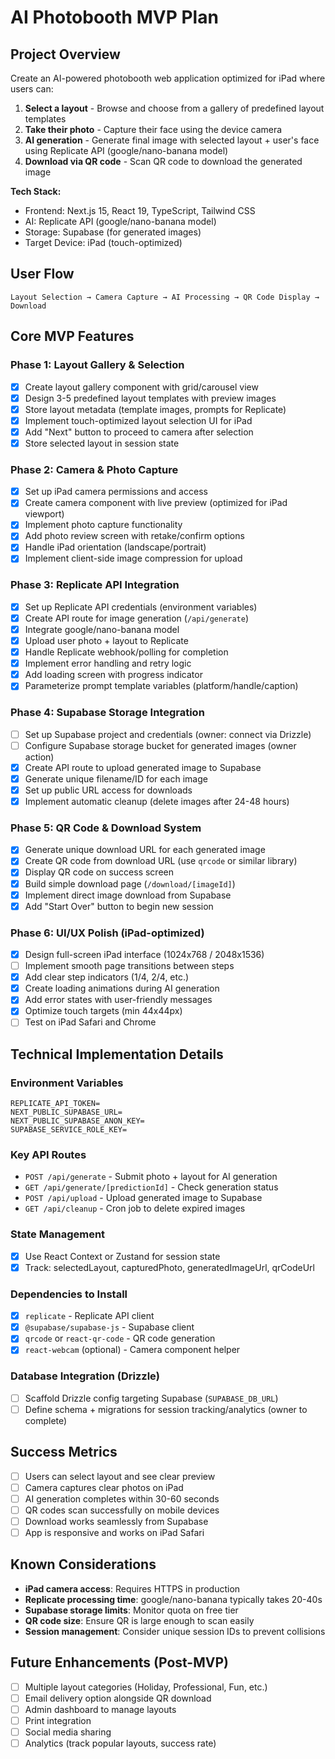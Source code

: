 # AI Photobooth MVP Plan

## Project Overview
Create an AI-powered photobooth web application optimized for iPad where users can:
1. **Select a layout** - Browse and choose from a gallery of predefined layout templates
2. **Take their photo** - Capture their face using the device camera
3. **AI generation** - Generate final image with selected layout + user's face using Replicate API (google/nano-banana model)
4. **Download via QR code** - Scan QR code to download the generated image

**Tech Stack:**
- Frontend: Next.js 15, React 19, TypeScript, Tailwind CSS
- AI: Replicate API (google/nano-banana model)
- Storage: Supabase (for generated images)
- Target Device: iPad (touch-optimized)

## User Flow
```
Layout Selection → Camera Capture → AI Processing → QR Code Display → Download
```

## Core MVP Features

### Phase 1: Layout Gallery & Selection
- [x] Create layout gallery component with grid/carousel view
- [x] Design 3-5 predefined layout templates with preview images
- [x] Store layout metadata (template images, prompts for Replicate)
- [x] Implement touch-optimized layout selection UI for iPad
- [x] Add "Next" button to proceed to camera after selection
- [x] Store selected layout in session state

### Phase 2: Camera & Photo Capture
- [x] Set up iPad camera permissions and access
- [x] Create camera component with live preview (optimized for iPad viewport)
- [x] Implement photo capture functionality
- [x] Add photo review screen with retake/confirm options
- [x] Handle iPad orientation (landscape/portrait)
- [x] Implement client-side image compression for upload

### Phase 3: Replicate API Integration
- [x] Set up Replicate API credentials (environment variables)
- [x] Create API route for image generation (`/api/generate`)
- [x] Integrate google/nano-banana model
- [x] Upload user photo + layout to Replicate
- [x] Handle Replicate webhook/polling for completion
- [x] Implement error handling and retry logic
- [x] Add loading screen with progress indicator
- [x] Parameterize prompt template variables (platform/handle/caption)

### Phase 4: Supabase Storage Integration
- [ ] Set up Supabase project and credentials (owner: connect via Drizzle)
- [ ] Configure Supabase storage bucket for generated images (owner action)
- [x] Create API route to upload generated image to Supabase
- [x] Generate unique filename/ID for each image
- [x] Set up public URL access for downloads
- [x] Implement automatic cleanup (delete images after 24-48 hours)

### Phase 5: QR Code & Download System
- [x] Generate unique download URL for each generated image
- [x] Create QR code from download URL (use `qrcode` or similar library)
- [x] Display QR code on success screen
- [x] Build simple download page (`/download/[imageId]`)
- [x] Implement direct image download from Supabase
- [x] Add "Start Over" button to begin new session

### Phase 6: UI/UX Polish (iPad-optimized)
- [x] Design full-screen iPad interface (1024x768 / 2048x1536)
- [ ] Implement smooth page transitions between steps
- [x] Add clear step indicators (1/4, 2/4, etc.)
- [x] Create loading animations during AI generation
- [x] Add error states with user-friendly messages
- [x] Optimize touch targets (min 44x44px)
- [ ] Test on iPad Safari and Chrome

## Technical Implementation Details

### Environment Variables
```
REPLICATE_API_TOKEN=
NEXT_PUBLIC_SUPABASE_URL=
NEXT_PUBLIC_SUPABASE_ANON_KEY=
SUPABASE_SERVICE_ROLE_KEY=
```

### Key API Routes
- `POST /api/generate` - Submit photo + layout for AI generation
- `GET /api/generate/[predictionId]` - Check generation status
- `POST /api/upload` - Upload generated image to Supabase
- `GET /api/cleanup` - Cron job to delete expired images

### State Management
- [x] Use React Context or Zustand for session state
- [x] Track: selectedLayout, capturedPhoto, generatedImageUrl, qrCodeUrl

### Dependencies to Install
- [x] `replicate` - Replicate API client
- [x] `@supabase/supabase-js` - Supabase client
- [x] `qrcode` or `react-qr-code` - QR code generation
- [x] `react-webcam` (optional) - Camera component helper

### Database Integration (Drizzle)
- [ ] Scaffold Drizzle config targeting Supabase (`SUPABASE_DB_URL`)
- [ ] Define schema + migrations for session tracking/analytics (owner to complete)

## Success Metrics
- [ ] Users can select layout and see clear preview
- [ ] Camera captures clear photos on iPad
- [ ] AI generation completes within 30-60 seconds
- [ ] QR codes scan successfully on mobile devices
- [ ] Download works seamlessly from Supabase
- [ ] App is responsive and works on iPad Safari

## Known Considerations
- **iPad camera access**: Requires HTTPS in production
- **Replicate processing time**: google/nano-banana typically takes 20-40s
- **Supabase storage limits**: Monitor quota on free tier
- **QR code size**: Ensure QR is large enough to scan easily
- **Session management**: Consider unique session IDs to prevent collisions

## Future Enhancements (Post-MVP)
- [ ] Multiple layout categories (Holiday, Professional, Fun, etc.)
- [ ] Email delivery option alongside QR download
- [ ] Admin dashboard to manage layouts
- [ ] Print integration
- [ ] Social media sharing
- [ ] Analytics (track popular layouts, success rate)
